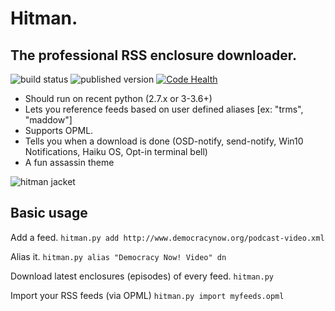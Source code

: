 Hitman.
=======
The professional RSS enclosure downloader.
-------------------------------------------
![build status](https://api.travis-ci.org/jrabbit/hitman.svg) ![published version](https://img.shields.io/pypi/v/hitman.svg) [![Code Health](https://landscape.io/github/jrabbit/hitman/master/landscape.svg?style=flat)](https://landscape.io/github/jrabbit/hitman/master)


+   Should run on recent python (2.7.x or 3-3.6+)
+   Lets you reference feeds based on user defined aliases [ex: "trms", "maddow"]
+   Supports OPML.
+   Tells you when a download is done (OSD-notify, send-notify, Win10 Notifications, Haiku OS, Opt-in terminal bell)
+   A fun assassin theme

![hitman jacket](http://upload.wikimedia.org/wikipedia/en/7/76/Hit_mancons.jpg)

Basic usage
-----------

Add a feed.
`hitman.py add http://www.democracynow.org/podcast-video.xml`

Alias it.
`hitman.py alias "Democracy Now! Video" dn`

Download latest enclosures (episodes) of every feed.
`hitman.py`

Import your RSS feeds (via OPML)
`hitman.py import myfeeds.opml`
